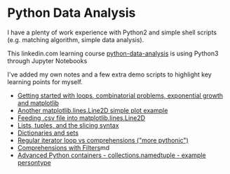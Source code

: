 # Python Data Analysis

I have a plenty of work experience with Python2 and simple shell scripts (e.g. matching algorithm, simple data analysis). 

This linkedin.com learning course [python-data-analysis](https://www.linkedin.com/learning/python-data-analysis-2) is using Python3 through Jupyter Notebooks

I've added my own notes and a few extra demo scripts to highlight key learning points for myself.

* [Getting started with loops, combinatorial problems, exponential growth and matplotlib](docs/02_01_getting_started_with_loops_combinatorial_problems_and_exponential_growth.md)
* [Another matplotlib.lines.Line2D simple plot example](docs/matplotlib.lines.Line2D-simple-example.md) 
* [Feeding .csv file into matplotlib.lines.Line2D](docs/feeding-csv-matplotlib.lines.Line2D.md) 
* [Lists, tuples, and the slicing syntax](docs/lists-tuples-slicing-syntax.md)
* [Dictionaries and sets](docs/dictionaries-sets.md)
* [Regular iterator loop vs comprehensions ("more pythonic")](docs/regular-iterator-loop-vs-comprehensions.md)
* [Comprehensions with Filters](docs/comprehensions-with-filters.md)md
* [Advanced Python containers - collections.namedtuple - example persontype](docs/namedtuple-example-persontype.md)